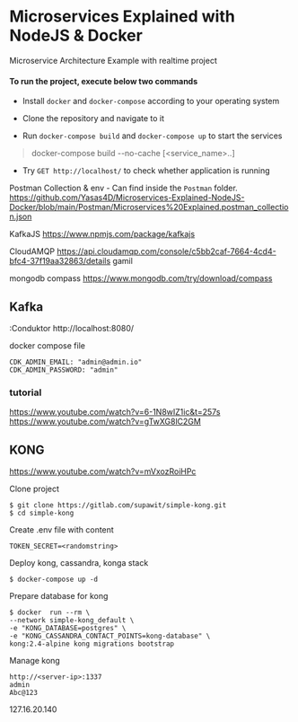 # Microservices Explained with NodeJS & Docker
Microservice Architecture Example with realtime project

#### To run the project, execute below two commands

- Install `docker` and `docker-compose` according to your operating system

- Clone the repository and navigate to it

- Run `docker-compose build` and `docker-compose up` to start the services

>docker-compose build --no-cache [<service_name>..]

- Try `GET http://localhost/` to check whether application is running


Postman Collection & env - Can find inside the `Postman` folder.
https://github.com/Yasas4D/Microservices-Explained-NodeJS-Docker/blob/main/Postman/Microservices%20Explained.postman_collection.json

KafkaJS
https://www.npmjs.com/package/kafkajs

CloudAMQP
https://api.cloudamqp.com/console/c5bb2caf-7664-4cd4-bfc4-37f19aa32863/details
gamil

mongodb compass
https://www.mongodb.com/try/download/compass

## Kafka
:Conduktor
http://localhost:8080/

docker compose file

```
CDK_ADMIN_EMAIL: "admin@admin.io"
CDK_ADMIN_PASSWORD: "admin"
```
### tutorial
https://www.youtube.com/watch?v=6-1N8wIZ1ic&t=257s
https://www.youtube.com/watch?v=gTwXG8lC2GM

## KONG
https://www.youtube.com/watch?v=mVxozRoiHPc

Clone project
```
$ git clone https://gitlab.com/supawit/simple-kong.git
$ cd simple-kong
```
Create .env file with content
```
TOKEN_SECRET=<randomstring>
```

Deploy kong, cassandra, konga stack
```
$ docker-compose up -d
```

Prepare database for kong
```
$ docker  run --rm \
--network simple-kong_default \
-e "KONG_DATABASE=postgres" \
-e "KONG_CASSANDRA_CONTACT_POINTS=kong-database" \
kong:2.4-alpine kong migrations bootstrap
```

Manage kong
```
http://<server-ip>:1337
admin
Abc@123
```

127.16.20.140